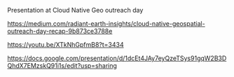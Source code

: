 Presentation at Cloud Native Geo outreach day

https://medium.com/radiant-earth-insights/cloud-native-geospatial-outreach-day-recap-9b873ce3788e

https://youtu.be/XTkNhGpfmB8?t=3434

https://docs.google.com/presentation/d/1dcEt4JAy7eyQzeTSys91gqW2B3DQhdX7EMzskQ91i1s/edit?usp=sharing
